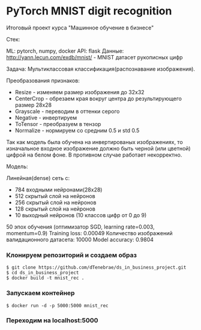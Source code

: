 # PyTorch MNIST digit recognition
Итоговый проект курса "Машинное обучение в бизнесе"

Стек:

ML: pytorch, numpy, docker
API: flask
Данные: http://yann.lecun.com/exdb/mnist/ - MNIST датасет рукописных цифр

Задача: Мультиклассовая классификация(распознавание изображения).

Преобразования признаков:

- Resize - изменяем размер изображения до 32х32
- CenterCrop - обрезаем края вокруг центра до результирующего размер 28х28
- Grayscale - переводим в оттенки серого
- Negative - инвертируем
- ToTensor - преобразуем в тензор
- Normalize - нормируем со средним 0.5 и std 0.5

Так как модель была обучена на инвертированых изображениях, то изначальное
входное изображение должно быть черной (или цветной) цифрой на белом фоне.
В противном случае работает некорректно.

Модель:

Линейная(dense) сеть с:

- 784 входными нейронами(28х28)
- 512 скрытый слой на нейронов
- 256 скрытый слой на нейронов
- 128 скрытый слой на нейронов
- 10 выходный нейронов (10 классов цифр от 0 до 9)

50 эпох обучения (оптимизатор SGD, learning rate=0.003, momentum=0.9)
Training loss: 0.00049
Количество изображений валидационного датасета: 10000
Model accuracy: 0.9804

### Клонируем репозиторий и создаем образ
```
$ git clone https://github.com/dTenebrae/ds_in_business_project.git
$ cd ds_in_business_project
$ docker build -t mnist_rec .
```

### Запускаем контейнер
```
$ docker run -d -p 5000:5000 mnist_rec
```

### Переходим на localhost:5000
